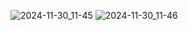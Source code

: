 ![2024-11-30_11-45](https://github.com/user-attachments/assets/bfa47c44-3660-416a-a412-12476c839259)
![2024-11-30_11-46](https://github.com/user-attachments/assets/024ea278-65ad-489d-b256-74d0232ccee1)
